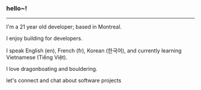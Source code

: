 ### hello~!

---

I'm a 21 year old developer; based in Montreal.

I enjoy building for developers.

I speak English (en), French (fr), Korean (한국어), and currently learning Vietnamese (Tiếng Việt).

I love dragonboating and bouldering.

let's connect and chat about software projects

